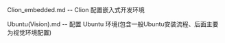 Clion_embedded.md  -- Clion 配置嵌入式开发环境

Ubuntu(Vision).md -- 配置 Ubuntu 环境(包含一般Ubuntu安装流程、后面主要为视觉环境配置)